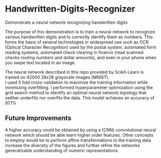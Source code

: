 # Handwritten-Digits-Recognizer
Demonstrate a neural network recognizing handwritten digits

The purpose of this demonstration is to train a neural network to recognize various handwritten digits and to correctly identify them as numbers.
This forms the basis of several technologies in widespread use such as OCR (Optical Character Recognition) used by the postal system, automated form
reading systems, automated check clearing in finance (read scanned checks routing numbers and dollar amounts), and even in your phone when you swipe text located in an image.

The neural network described in this repo provided by Scikit-Learn is trained on 42000 28x28 grayscale images (MNIST).  
I used 5 fold cross-validation to maximize the training information while minimizing overfitting.
I performed hyperparameter optimization using the grid search method to identify an optimal neural network topology that neither underfits nor overfits the data.
This model achieves an accuracy of 97.1% 

## Future Improvements

A higher accuracy could be obtained by using a (CNN) convolutional neural network which should be able learn higher order features.
Other concepts to employ would be to perform affine transformations to the training data increase the diversity of the figures 
and further refine the networks generalizable understanding of numeric representations.






